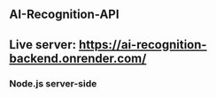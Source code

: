 ## AI-Recognition-API
## Live server: https://ai-recognition-backend.onrender.com/

### Node.js server-side

